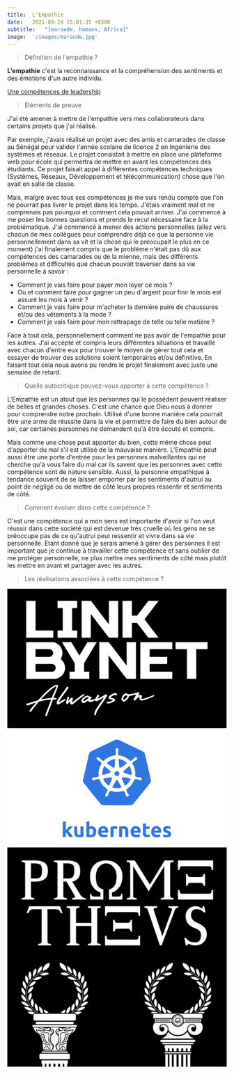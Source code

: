 ```yaml
---
title:  L'Empathie
date:   2021-09-24 15:01:35 +0300
subtitle:   "[maraude, humans, Africa]"
image:  '/images/maraude.jpg'
---
```


> Définition de l'empathie ? 

**L'empathie** c'est la reconnaissance et la compréhension des sentiments et des émotions d'un autre individu.

[Une compétences de leadership](https://www.forbes.fr/management/lempathie-est-la-competence-de-leadership-la-plus-importante-selon-les-recherches/?amp)

> Eléments de preuve 

J'ai été amener à mettre de l'empathie vers mes collaborateurs dans certains projets que j'ai réalisé. 

Par exemple, j'avais réalisé un projet avec des amis et camarades de classe au Sénégal pour valider l'année scolaire de licence 2 en Ingénierie des systèmes et réseaux. Le projet consistait à mettre en place une plateforme web pour école qui permettra de mettre en avant les compétences des étudiants. Ce projet faisait appel à différentes compétences techniques (Systèmes, Réseaux, Développement et télécommunication) chose que l'on avait en salle de classe. 

Mais, malgré avec tous ses compétences je me suis rendu compte que l'on ne pourrait pas livrer le projet dans les temps. J'étais vraiment mal et ne comprenais pas pourquoi et comment cela pouvait arriver. J'ai commencé à me poser les bonnes questions et prends le recul nécessaire face à la problématique. J'ai commencé à mener des actions personnelles (allez vers chacun de mes collègues pour comprendre déjà ce que la personne vie personnellement dans sa vit et la chose qui le préocupait le plus en ce moment) j'ai finalement compris que le problème n'était pas dû aux compétences des camarades ou de la mienne, mais des différents problèmes et difficultés que chacun pouvait traverser dans sa vie personnelle à savoir :


- Comment je vais faire pour payer mon loyer ce mois ?
- Où et comment faire pour gagner un peu d'argent pour finir le mois est assuré les mois à venir ?
- Comment je vais faire pour m'acheter la dernière paire de chaussures et/ou des vêtements à la mode ?
- Comment je vais faire pour mon rattrapage de telle ou telle matière ? 

Face à tout cela, personnellement comment ne pas avoir de l'empathie pour les autres. J'ai accépté et compris leurs différentes situations et travaillé avec chacun d'entre eux pour trouver le moyen de gérer tout cela et essayer de trouver des solutions soient temporaires et/ou définitive. En faisant tout cela nous avons pu rendre le projet finalement avec juste une semaine de retard.

> Quelle autocritique pouvez-vous apporter à cette compétence ? 

L'Empathie est un atout que les personnes qui le possédent peuvent réaliser de belles et grandes choses. C'est une chance que Dieu nous à donner pour comprendre notre prochain. Utilisé d'une bonne manière cela pourrait être une arme de réussite dans la vie et permettre de faire du bien autour de soi, car certaines personnes ne demandent qu'à être écouté et compris.

Mais comme une chose peut apporter du bien, cette même chose peut d'apporter du mal s'il est utilisé de la mauvaise manière. L'Empathie peut aussi être une porte d'entrée pour les personnes malveillantes qui ne cherche qu'à vous faire du mal car ils savent que les personnes avec cette compétence sont de nature sensible. Aussi, la personne empathique à tendance souvent de se laisser emporter par les sentiments d'autrui au point de négligé ou de mettre de côté leurs propres ressentir et sentiments de côté.

> Comment évoluer dans cette compétence ? 

C'est une compétence qui a mon sens est importante d'avoir si l'on veut réussir dans cette société qui est devenue très cruelle où les gens ne se préoccupe pas de ce qu'autrui peut ressentir et vivre dans sa vie personnelle. Etant donné que je serais amené à gérer des personnes il est important que je continue à travailler cette compétence et sans oublier de me protéger personnelle, ne plus mettre mes sentiments de côté mais plutôt les mettre en avant et partager avec les autres. 

> Les réalisations associées à cette compétence ?

<div class="gallery-box">
  <div class="gallery">
    <a href="https://eugenemazamda-cloud.com/projects/ccoe-lbn" target="_blank"><img src="/images/lbn.png" alt="Project"></a>
    <a href="https://eugenemazamda-cloud.com/projects/lbnpuzzle" target="_blank"><img src="/images/kubernetes.png" alt="Project"></a>
    <a href="https://eugenemazamda-cloud.com/projects/prometheus" target="_blank"><img src="/images/prometheus.png" alt="Project"></a>
  </div>
</div>